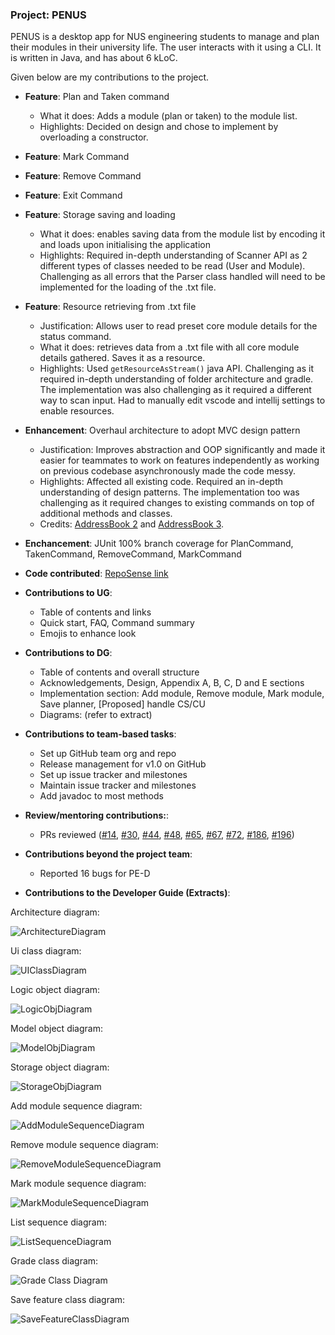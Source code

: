 ### Project: PENUS
PENUS is a desktop app for NUS engineering students to manage and plan their modules in their university life. The user interacts with it using a CLI. It is written in Java, and has about 6 kLoC.

Given below are my contributions to the project.

- **Feature**: Plan and Taken command
    - What it does: Adds a module (plan or taken) to the module list.
    - Highlights: Decided on design and chose to implement by overloading a constructor.

- **Feature**: Mark Command
- **Feature**: Remove Command
- **Feature**: Exit Command

- **Feature**: Storage saving and loading
    - What it does: enables saving data from the module list by encoding it and loads upon initialising the application
    - Highlights: Required in-depth understanding of Scanner API as 2 different types of classes needed to be read (User and Module). Challenging as all errors that the Parser class handled will need to be implemented for the loading of the .txt file.

- **Feature**: Resource retrieving from .txt file
    - Justification: Allows user to read preset core module details for the status command.
    - What it does: retrieves data from a .txt file with all core module details gathered. Saves it as a resource.
    - Highlights: Used `getResourceAsStream()` java API. Challenging as it required in-depth understanding of folder architecture and gradle. The implementation was also challenging as it required a different way to scan input. Had to manually edit vscode and intellij settings to enable resources.

- **Enhancement**: Overhaul architecture to adopt MVC design pattern
    - Justification: Improves abstraction and OOP significantly and made it easier for teammates to work on features independently as working on previous codebase asynchronously made the code messy.
    - Highlights: Affected all existing code. Required an in-depth understanding of design patterns. The implementation too was challenging as it required changes to existing commands on top of additional methods and classes.
    - Credits: [AddressBook 2](https://github.com/se-edu/addressbook-level2) and [AddressBook 3](https://github.com/se-edu/addressbook-level3).

- **Enchancement**: JUnit 100% branch coverage for PlanCommand, TakenCommand, RemoveCommand, MarkCommand

- **Code contributed**: [RepoSense link](https://nus-cs2113-ay2223s2.github.io/tp-dashboard/?search=bentohset&breakdown=true)

- **Contributions to UG**:
    - Table of contents and links
    - Quick start, FAQ, Command summary
    - Emojis to enhance look

- **Contributions to DG**:
    - Table of contents and overall structure
    - Acknowledgements, Design, Appendix A, B, C, D and E sections
    - Implementation section: Add module, Remove module, Mark module, Save planner, [Proposed] handle CS/CU
    - Diagrams: (refer to extract)

- **Contributions to team-based tasks**:
    - Set up GitHub team org and repo
    - Release management for v1.0 on GitHub
    - Set up issue tracker and milestones
    - Maintain issue tracker and milestones
    - Add javadoc to most methods

- **Review/mentoring contributions:**:
    - PRs reviewed ([\#14](https://github.com/AY2223S2-CS2113-T11-2/tp/pull/14), [\#30](https://github.com/AY2223S2-CS2113-T11-2/tp/pull/30), [\#44](https://github.com/AY2223S2-CS2113-T11-2/tp/pull/44), [\#48](https://github.com/AY2223S2-CS2113-T11-2/tp/pull/48), [\#65](https://github.com/AY2223S2-CS2113-T11-2/tp/pull/65), [\#67](https://github.com/AY2223S2-CS2113-T11-2/tp/pull/67), [\#72](https://github.com/AY2223S2-CS2113-T11-2/tp/pull/72), [\#186](https://github.com/AY2223S2-CS2113-T11-2/tp/pull/186), [\#196](https://github.com/AY2223S2-CS2113-T11-2/tp/pull/196))

- **Contributions beyond the project team**:
    - Reported 16 bugs for PE-D

- **Contributions to the Developer Guide (Extracts)**:

Architecture diagram:

![ArchitectureDiagram](/docs/uml/diagrams/Architecture.png)

Ui class diagram:

![UIClassDiagram](/docs/uml/diagrams/UiClass.png)

Logic object diagram:

![LogicObjDiagram](/docs/uml/diagrams/LogicClass.png)

Model object diagram:

![ModelObjDiagram](/docs/uml/diagrams/ModelClass.png)

Storage object diagram:

![StorageObjDiagram](/docs/uml/diagrams/StorageClass.png)

Add module sequence diagram:

![AddModuleSequenceDiagram](/docs/uml/diagrams/AddModSequence.png)

Remove module sequence diagram:

![RemoveModuleSequenceDiagram](/docs/uml/diagrams/RemoveModSequence.png)

Mark module sequence diagram:

![MarkModuleSequenceDiagram](/docs/uml/diagrams/MarkModSequence.png)

List sequence diagram:

![ListSequenceDiagram](/docs/uml/diagrams/ListSequence.png)

Grade class diagram:

![Grade Class Diagram](/docs/uml/diagrams/GradeClass.png)

Save feature class diagram:

![SaveFeatureClassDiagram](/docs/uml/diagrams/SaveFeatureClass.png)